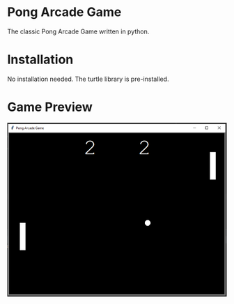 # Pong Arcade Game
The classic Pong Arcade Game written in python.

# Installation
No installation needed. The turtle library is pre-installed.

# Game Preview
![game preview image](https://github.com/giannisPlymmenos/pong_arcade/blob/main/pongPreview.PNG?raw=true)